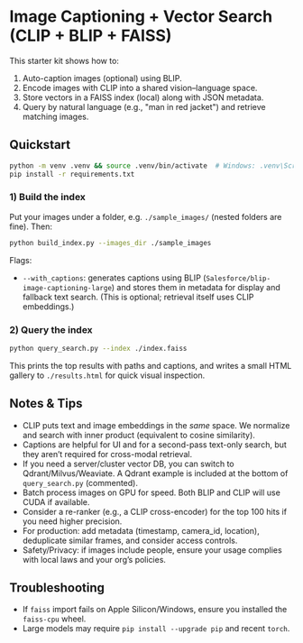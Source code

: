 # Image Captioning + Vector Search (CLIP + BLIP + FAISS)

This starter kit shows how to:
1) Auto-caption images (optional) using BLIP.
2) Encode images with CLIP into a shared vision–language space.
3) Store vectors in a FAISS index (local) along with JSON metadata.
4) Query by natural language (e.g., "man in red jacket") and retrieve matching images.

## Quickstart

```bash
python -m venv .venv && source .venv/bin/activate  # Windows: .venv\Scripts\activate
pip install -r requirements.txt
```

### 1) Build the index
Put your images under a folder, e.g. `./sample_images/` (nested folders are fine). Then:

```bash
python build_index.py --images_dir ./sample_images                           --index_out ./index.faiss                           --meta_out ./meta.json                           --with_captions
```

Flags:
- `--with_captions`: generates captions using BLIP (`Salesforce/blip-image-captioning-large`) and stores them in metadata for display and fallback text search.
  (This is optional; retrieval itself uses CLIP embeddings.)

### 2) Query the index
```bash
python query_search.py --index ./index.faiss                            --meta ./meta.json                            --query "man in red jacket"                            --k 12
```

This prints the top results with paths and captions, and writes a small HTML gallery to `./results.html` for quick visual inspection.

## Notes & Tips
- CLIP puts text and image embeddings in the *same* space. We normalize and search with inner product (equivalent to cosine similarity).
- Captions are helpful for UI and for a second-pass text-only search, but they aren’t required for cross-modal retrieval.
- If you need a server/cluster vector DB, you can switch to Qdrant/Milvus/Weaviate. A Qdrant example is included at the bottom of `query_search.py` (commented).
- Batch process images on GPU for speed. Both BLIP and CLIP will use CUDA if available.
- Consider a re-ranker (e.g., a CLIP cross-encoder) for the top 100 hits if you need higher precision.
- For production: add metadata (timestamp, camera_id, location), deduplicate similar frames, and consider access controls.
- Safety/Privacy: if images include people, ensure your usage complies with local laws and your org’s policies.

## Troubleshooting
- If `faiss` import fails on Apple Silicon/Windows, ensure you installed the `faiss-cpu` wheel.
- Large models may require `pip install --upgrade pip` and recent `torch`.
